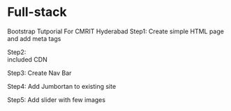 # Full-stack
Bootstrap Tutporial For CMRIT Hyderabad
Step1: 
  Create simple HTML page and add meta tags
  
  
Step2:  
  included CDN
  
  
  
Step3:
  Create Nav Bar
  
  
  
Step4:
  Add Jumbortan to existing site
  
  
  
Step5:
  Add slider with few images
